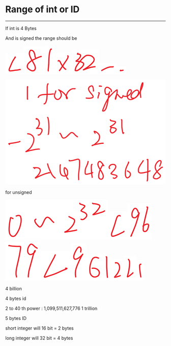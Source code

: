 # Range of int or ID



---

If int is 4 Bytes



And is signed the range should be

![](../media/Basic-Range-of-int-or-ID-image1.png)![](../media/Basic-Range-of-int-or-ID-image2.png)![](../media/Basic-Range-of-int-or-ID-image3.png)![](../media/Basic-Range-of-int-or-ID-image4.png)![](../media/Basic-Range-of-int-or-ID-image5.png)![](../media/Basic-Range-of-int-or-ID-image6.png)![](../media/Basic-Range-of-int-or-ID-image7.png)



![Ink Drawings Ink Drawings Ink Drawings Ink Drawings Ink Drawings Ink Drawings Ink Drawings Ink Drawings Ink Drawings Ink Drawings Ink Drawings Ink Drawings Ink Drawings Ink Drawings Ink Drawings Ink Drawings Ink Drawings Ink Drawings Ink Drawings Ink Drawings Ink Drawings Ink Drawings Ink Drawings Ink Drawings Ink Drawings Ink Drawings Ink Drawings Ink Drawings ](../media/Basic-Range-of-int-or-ID-image8.png)

for unsigned

![Ink Drawings Ink Drawings Ink Drawings Ink Drawings Ink Drawings ](../media/Basic-Range-of-int-or-ID-image9.png)![](../media/Basic-Range-of-int-or-ID-image10.png)![](../media/Basic-Range-of-int-or-ID-image11.png)![](../media/Basic-Range-of-int-or-ID-image12.png)![](../media/Basic-Range-of-int-or-ID-image13.png)![](../media/Basic-Range-of-int-or-ID-image14.png)![](../media/Basic-Range-of-int-or-ID-image15.png)![](../media/Basic-Range-of-int-or-ID-image16.png)![](../media/Basic-Range-of-int-or-ID-image17.png)![](../media/Basic-Range-of-int-or-ID-image18.png)![](../media/Basic-Range-of-int-or-ID-image19.png)![](../media/Basic-Range-of-int-or-ID-image20.png)

4 billion





4 bytes id



2 to 40 th power : 1,099,511,627,776 1 trillion



5 bytes ID







short integer will 16 bit = 2 bytes



long integer will 32 bit = 4 bytes





















